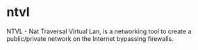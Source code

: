 ntvl
====

NTVL - Nat Traversal Virtual Lan, is a networking tool to create a public/private network on the Internet  bypassing firewalls.